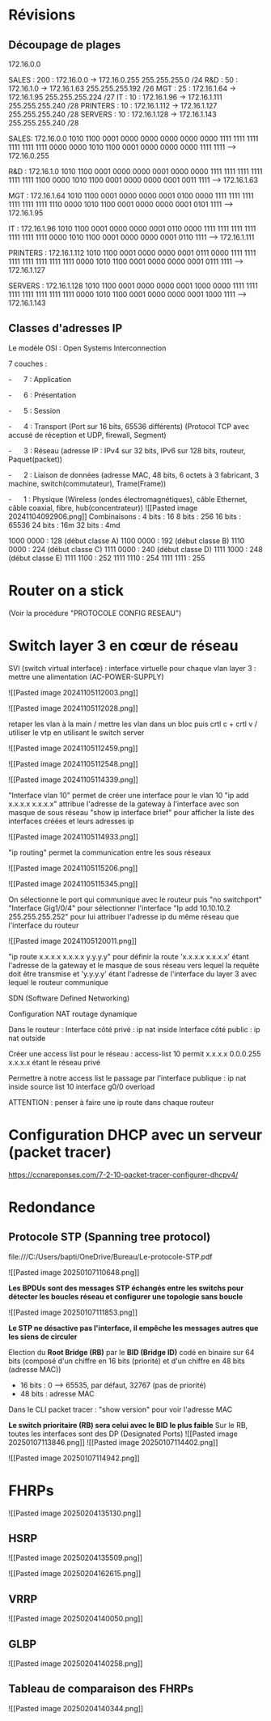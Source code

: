 
# Révisions 

## Découpage de plages 

172.16.0.0

SALES : 200 : 172.16.0.0 -> 172.16.0.255 
			255.255.255.0 /24
R&D : 50 : 172.16.1.0 -> 172.16.1.63 
			255.255.255.192 /26
MGT : 25 : 172.16.1.64 -> 172.16.1.95 
			255.255.255.224 /27
IT : 10 : 172.16.1.96 -> 172.16.1.111 
			255.255.255.240 /28
PRINTERS : 10 : 172.16.1.112 -> 172.16.1.127
			255.255.255.240 /28
SERVERS : 10 : 172.16.1.128 -> 172.16.1.143
			255.255.255.240 /28

SALES:
172.16.0.0
1010 1100 0001 0000 0000 0000 0000 0000
1111 1111 1111 1111 1111 1111 0000 0000
1010 1100 0001 0000 0000 0000 1111 1111
--> 172.16.0.255

R&D :
172.16.1.0
1010 1100 0001 0000 0000 0001 0000 0000
1111 1111 1111 1111 1111 1111 1100 0000
1010 1100 0001 0000 0000 0001 0011 1111
--> 172.16.1.63

MGT : 
172.16.1.64
1010 1100 0001 0000 0000 0001 0100 0000
1111 1111 1111 1111 1111 1111 1110 0000
1010 1100 0001 0000 0000 0001 0101 1111
--> 172.16.1.95

IT : 
172.16.1.96
1010 1100 0001 0000 0000 0001 0110 0000
1111 1111 1111 1111 1111 1111 1111 0000
1010 1100 0001 0000 0000 0001 0110 1111
--> 172.16.1.111

PRINTERS : 
172.16.1.112
1010 1100 0001 0000 0000 0001 0111 0000
1111 1111 1111 1111 1111 1111 1111 0000
1010 1100 0001 0000 0000 0001 0111 1111
--> 172.16.1.127

SERVERS : 
172.16.1.128
1010 1100 0001 0000 0000 0001 1000 0000
1111 1111 1111 1111 1111 1111 1111 0000
1010 1100 0001 0000 0000 0001 1000 1111
--> 172.16.1.143

## Classes d'adresses IP

Le modèle OSI : Open Systems Interconnection

7 couches :

-      7 : Application

-      6 : Présentation

-      5 : Session

-      4 : Transport (Port sur 16 bits, 65536 différents) (Protocol TCP avec accusé de réception et UDP, firewall, Segment)

-      3 : Réseau (adresse IP : IPv4 sur 32 bits, IPv6 sur 128 bits, routeur, Paquet(packet))

-      2 : Liaison de données (adresse MAC, 48 bits, 6 octets à 3 fabricant, 3 machine, switch(commutateur), Trame(Frame))

-      1 : Physique (Wireless (ondes électromagnétiques), câble Ethernet, câble coaxial, fibre, hub(concentrateur))
![[Pasted image 20241104092906.png]]
Combinaisons :
4 bits : 16
8 bits : 256
16 bits : 65536
24 bits : 16m
32 bits : 4md 

1000 0000 : 128 (début classe A)
1100 0000 : 192 (début classe B)
1110 0000 : 224 (début classe C)
1111 0000 : 240 (début classe D)
1111 1000 : 248 (début classe E)
1111 1100 : 252
1111 1110 : 254
1111 1111 : 255

# Router on a stick

(Voir la procédure "PROTOCOLE CONFIG RESEAU")

# Switch layer 3 en cœur de réseau 


SVI (switch virtual interface) : interface virtuelle pour chaque vlan
layer 3 : mettre une alimentation (AC-POWER-SUPPLY)


![[Pasted image 20241105112003.png]]

![[Pasted image 20241105112028.png]]

retaper les vlan à la main / mettre les vlan dans un bloc puis crtl c + crtl v / utiliser le vtp en utilisant le switch server

![[Pasted image 20241105112459.png]]

![[Pasted image 20241105112548.png]]


![[Pasted image 20241105114339.png]]

"Interface vlan 10" permet de créer une interface pour le vlan 10
"ip add x.x.x.x x.x.x.x" attribue l'adresse de la gateway à l'interface avec son masque de sous réseau
"show ip interface brief" pour afficher la liste des interfaces créées et leurs adresses ip

![[Pasted image 20241105114933.png]]

"ip routing" permet la communication entre les sous réseaux

![[Pasted image 20241105115206.png]]

![[Pasted image 20241105115345.png]]

On sélectionne le port qui communique avec le routeur puis "no switchport"
"Interface Gig1/0/4" pour sélectionner l'interface
"Ip add 10.10.10.2 255.255.255.252" pour lui attribuer l'adresse ip du même réseau que l'interface du routeur

![[Pasted image 20241105120011.png]]

"ip route x.x.x.x x.x.x.x y.y.y.y" pour définir la route 'x.x.x.x x.x.x.x' étant l'adresse de la gateway et le masque de sous réseau vers lequel la requête doit être transmise et 'y.y.y.y' étant l'adresse de l'interface du layer 3 avec lequel le routeur communique

SDN (Software Defined Networking)

Configuration NAT routage dynamique 

Dans le routeur : 
Interface côté privé : ip nat inside
Interface côté public : ip nat outside

Créer une access list pour le réseau : access-list 10 permit  x.x.x.x 0.0.0.255
x.x.x.x étant le réseau privé

Permettre à notre access list le passage par l'interface publique : ip nat inside source list 10 interface g0/0 overload

ATTENTION : penser à faire une ip route dans chaque routeur

# Configuration DHCP avec un serveur (packet tracer)

https://ccnareponses.com/7-2-10-packet-tracer-configurer-dhcpv4/
# Redondance

## Protocole STP (Spanning tree protocol)

file:///C:/Users/bapti/OneDrive/Bureau/Le-protocole-STP.pdf

![[Pasted image 20250107110648.png]]

**Les BPDUs sont des messages STP échangés entre les switchs pour détecter les boucles réseau et configurer une topologie sans boucle**

![[Pasted image 20250107111853.png]]

**Le STP ne désactive pas l'interface, il empêche les messages autres que les siens de circuler**

Election du **Root Bridge (RB)** par le **BID (Bridge ID)** codé en binaire sur 64 bits (composé d'un chiffre en 16 bits (priorité) et d'un chiffre en 48 bits (adresse MAC))
- 16 bits : 0 --> 65535, par défaut, 32767 (pas de priorité)
- 48 bits : adresse MAC


Dans le CLI packet tracer : "show version" pour voir l'adresse MAC

**Le switch prioritaire (RB) sera celui avec le BID le plus faible**
Sur le RB, toutes les interfaces sont des DP (Designated Ports)
![[Pasted image 20250107113846.png]]
![[Pasted image 20250107114402.png]]

![[Pasted image 20250107114942.png]]
# FHRPs

![[Pasted image 20250204135130.png]]

## HSRP 

![[Pasted image 20250204135509.png]]

![[Pasted image 20250204162615.png]]

## VRRP

![[Pasted image 20250204140050.png]]

## GLBP

![[Pasted image 20250204140258.png]]

## Tableau de comparaison des FHRPs

![[Pasted image 20250204140344.png]]

